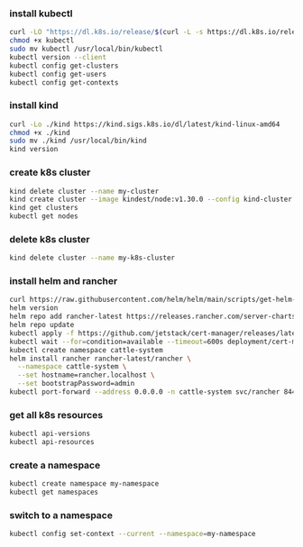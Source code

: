 
### install kubectl

```bash
curl -LO "https://dl.k8s.io/release/$(curl -L -s https://dl.k8s.io/release/stable.txt)/bin/linux/amd64/kubectl"
chmod +x kubectl
sudo mv kubectl /usr/local/bin/kubectl
kubectl version --client
kubectl config get-clusters
kubectl config get-users
kubectl config get-contexts

```

### install kind

```bash
curl -Lo ./kind https://kind.sigs.k8s.io/dl/latest/kind-linux-amd64
chmod +x ./kind
sudo mv ./kind /usr/local/bin/kind
kind version
```


### create k8s cluster
```bash
kind delete cluster --name my-cluster
kind create cluster --image kindest/node:v1.30.0 --config kind-cluster.yaml --name kind-cluster
kind get clusters
kubectl get nodes
```


### delete k8s cluster

```bash
kind delete cluster --name my-k8s-cluster
```


### install helm and rancher

```bash
curl https://raw.githubusercontent.com/helm/helm/main/scripts/get-helm-3 | bash
helm version
helm repo add rancher-latest https://releases.rancher.com/server-charts/latest
helm repo update
kubectl apply -f https://github.com/jetstack/cert-manager/releases/latest/download/cert-manager.yaml
kubectl wait --for=condition=available --timeout=600s deployment/cert-manager -n cert-manager
kubectl create namespace cattle-system
helm install rancher rancher-latest/rancher \
  --namespace cattle-system \
  --set hostname=rancher.localhost \
  --set bootstrapPassword=admin
kubectl port-forward --address 0.0.0.0 -n cattle-system svc/rancher 8443:443
```






### get all k8s resources

```bash
kubectl api-versions
kubectl api-resources
```

### create a namespace

```bash
kubectl create namespace my-namespace
kubectl get namespaces
```

### switch to a namespace

```bash
kubectl config set-context --current --namespace=my-namespace
```

